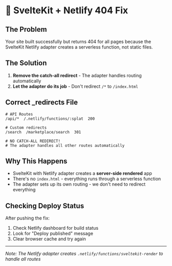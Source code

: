 # 🚨 SvelteKit + Netlify 404 Fix

## The Problem
Your site built successfully but returns 404 for all pages because the SvelteKit Netlify adapter creates a serverless function, not static files.

## The Solution
1. **Remove the catch-all redirect** - The adapter handles routing automatically
2. **Let the adapter do its job** - Don't redirect `/*` to `/index.html`

## Correct _redirects File
```
# API Routes
/api/*  /.netlify/functions/:splat  200

# Custom redirects
/search  /marketplace/search  301

# NO CATCH-ALL REDIRECT!
# The adapter handles all other routes automatically
```

## Why This Happens
- SvelteKit with Netlify adapter creates a **server-side rendered** app
- There's no `index.html` - everything runs through a serverless function
- The adapter sets up its own routing - we don't need to redirect everything

## Checking Deploy Status
After pushing the fix:
1. Check Netlify dashboard for build status
2. Look for "Deploy published" message
3. Clear browser cache and try again

---
*Note: The Netlify adapter creates `.netlify/functions/sveltekit-render` to handle all routes*
